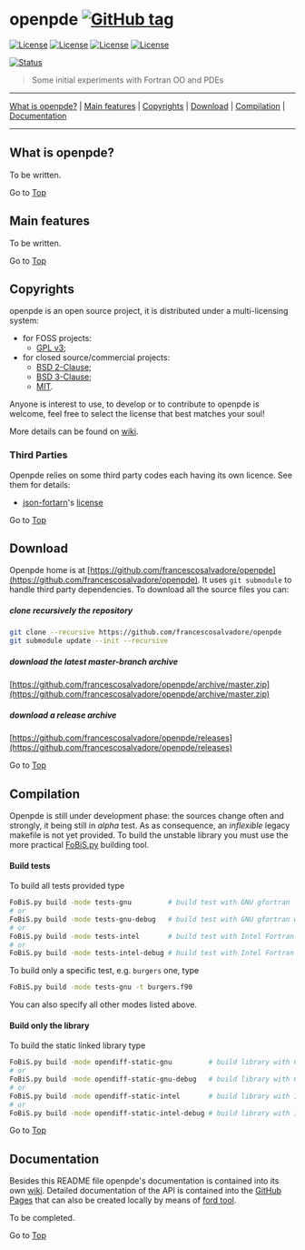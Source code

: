 <a name="top"></a>

# openpde [![GitHub tag](https://img.shields.io/github/tag/francescosalvadore/openpde.svg)]()

[![License](https://img.shields.io/badge/license-GNU%20GeneraL%20Public%20License%20v3%20,%20GPLv3-blue.svg)]()
[![License](https://img.shields.io/badge/license-BSD2-red.svg)]()
[![License](https://img.shields.io/badge/license-BSD3-red.svg)]()
[![License](https://img.shields.io/badge/license-MIT-red.svg)]()

[![Status](https://img.shields.io/badge/status-unstable-orange.svg)]()

> Some initial experiments with Fortran OO and PDEs

---

[What is openpde?](#what-is-openpde?) | [Main features](#main-features) | [Copyrights](#copyrights) | [Download](#download) | [Compilation](#compilation) | [Documentation](#documentation)

---

## What is openpde?

To be written.

Go to [Top](#top)

## Main features

To be written.

Go to [Top](#top)

## Copyrights

openpde is an open source project, it is distributed under a multi-licensing system:

+ for FOSS projects:
  - [GPL v3](http://www.gnu.org/licenses/gpl-3.0.html);
+ for closed source/commercial projects:
  - [BSD 2-Clause](http://opensource.org/licenses/BSD-2-Clause);
  - [BSD 3-Clause](http://opensource.org/licenses/BSD-3-Clause);
  - [MIT](http://opensource.org/licenses/MIT).

Anyone is interest to use, to develop or to contribute to openpde is welcome, feel free to select the license that best matches your soul!

More details can be found on [wiki](https://github.com/francescosalvadore/openpde/wiki/Copyrights).

### Third Parties

Openpde relies on some third party codes each having its own licence. See them for details:

+ [json-fortarn](https://github.com/jacobwilliams/json-fortran)'s [license](https://raw.githubusercontent.com/jacobwilliams/json-fortran/master/LICENSE)

Go to [Top](#top)

## Download

Openpde home is at [https://github.com/francescosalvadore/openpde](https://github.com/francescosalvadore/openpde). It uses `git submodule` to handle third party dependencies. To download all the source files you can:

##### clone recursively the repository

```bash
git clone --recursive https://github.com/francescosalvadore/openpde
git submodule update --init --recursive
```

##### download the latest master-branch archive

[https://github.com/francescosalvadore/openpde/archive/master.zip](https://github.com/francescosalvadore/openpde/archive/master.zip)

##### download a release archive

[https://github.com/francescosalvadore/openpde/releases](https://github.com/francescosalvadore/openpde/releases)

Go to [Top](#top)

## Compilation

Openpde is still under development phase: the sources change often and strongly, it being still in *alpha* test. As as consequence, an *inflexible* legacy makefile is not yet provided. To build the unstable library you must use the more practical [FoBiS.py](https://github.com/szaghi/FoBiS) building tool.

#### Build tests

To build all tests provided type

```bash
FoBiS.py build -mode tests-gnu         # build test with GNU gfortran
# or
FoBiS.py build -mode tests-gnu-debug   # build test with GNU gfortran with debug options
# or
FoBiS.py build -mode tests-intel       # build test with Intel Fortran
# or
FoBiS.py build -mode tests-intel-debug # build test with Intel Fortran with debug options
```

To build only a specific test, e.g. `burgers` one, type

```bash
FoBiS.py build -mode tests-gnu -t burgers.f90
```
You can also specify all other modes listed above.

#### Build only the library

To build the static linked library type

```bash
FoBiS.py build -mode opendiff-static-gnu         # build library with GNU gfortran
# or
FoBiS.py build -mode opendiff-static-gnu-debug   # build library with GNU gfortran with debug options
# or
FoBiS.py build -mode opendiff-static-intel       # build library with Intel Fortran
# or
FoBiS.py build -mode opendiff-static-intel-debug # build library with Intel Fortran with debug options
```

Go to [Top](#top)

## Documentation

Besides this README file openpde's documentation is contained into its own [wiki](https://github.com/francescosalvadore/openpde/wiki). Detailed documentation of the API is contained into the [GitHub Pages](http://francescosalvadore.github.io/openpde/index.html) that can also be created locally by means of [ford tool](https://github.com/cmacmackin/ford).

To be completed.

Go to [Top](#top)
